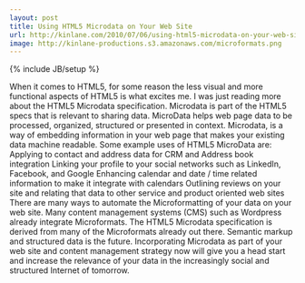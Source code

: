 ```yaml
---
layout: post
title: Using HTML5 Microdata on Your Web Site
url: http://kinlane.com/2010/07/06/using-html5-microdata-on-your-web-site/
image: http://kinlane-productions.s3.amazonaws.com/microformats.png
---
```

{% include JB/setup %}
<p>
     When it comes to HTML5, for some reason the less visual and more functional aspects of HTML5 is what excites me. I was just reading more about the HTML5 Microdata specification. Microdata is part of the HTML5 specs that is relevant to sharing data. MicroData helps web page data to be processed, organized, structured or presented in context. Microdata, is a way of embedding information in your web page that makes your existing data machine readable. Some example uses of HTML5 MicroData are: Applying to contact and address data for CRM and Address book integration Linking your profile to your social networks such as LinkedIn, Facebook, and Google Enhancing calendar and date / time related information to make it integrate with calendars Outlining reviews on your site and relating that data to other service and product oriented web sites There are many ways to automate the Microformatting of your data on your web site. Many content management systems (CMS) such as Wordpress already integrate Microformats. The HTML5 Microdata specification is derived from many of the Microformats already out there. Semantic markup and structured data is the future. Incorporating Microdata as part of your web site and content management strategy now will give you a head start and increase the relevance of your data in the increasingly social and structured Internet of tomorrow.
</p>